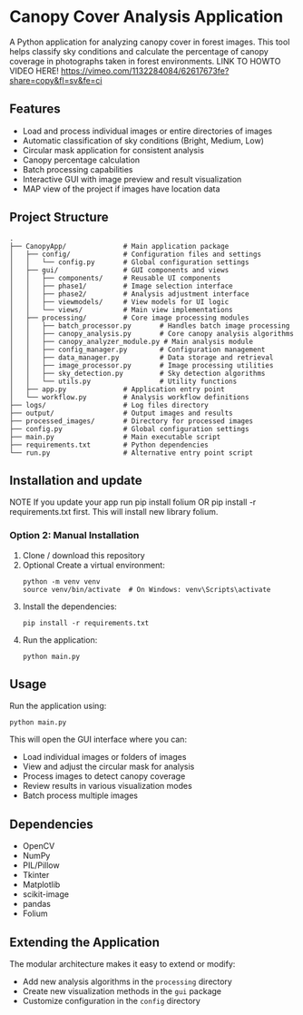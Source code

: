 # Canopy Cover Analysis Application

A Python application for analyzing canopy cover in forest images. This tool helps classify sky conditions and calculate the percentage of canopy coverage in photographs taken in forest environments. 
LINK TO HOWTO VIDEO HERE! 
https://vimeo.com/1132284084/62617673fe?share=copy&fl=sv&fe=ci


## Features

- Load and process individual images or entire directories of images
- Automatic classification of sky conditions (Bright, Medium, Low)
- Circular mask application for consistent analysis
- Canopy percentage calculation
- Batch processing capabilities
- Interactive GUI with image preview and result visualization
- MAP view of the project if images have location data

## Project Structure

```
.
├── CanopyApp/              # Main application package
│   ├── config/             # Configuration files and settings
│   │   └── config.py       # Global configuration settings
│   ├── gui/                # GUI components and views
│   │   ├── components/     # Reusable UI components
│   │   ├── phase1/         # Image selection interface
│   │   ├── phase2/         # Analysis adjustment interface
│   │   ├── viewmodels/     # View models for UI logic
│   │   └── views/          # Main view implementations
│   ├── processing/         # Core image processing modules
│   │   ├── batch_processor.py       # Handles batch image processing
│   │   ├── canopy_analysis.py       # Core canopy analysis algorithms
│   │   ├── canopy_analyzer_module.py # Main analysis module
│   │   ├── config_manager.py        # Configuration management
│   │   ├── data_manager.py          # Data storage and retrieval
│   │   ├── image_processor.py       # Image processing utilities
│   │   ├── sky_detection.py         # Sky detection algorithms
│   │   └── utils.py                 # Utility functions
│   ├── app.py              # Application entry point
│   └── workflow.py         # Analysis workflow definitions
├── logs/                   # Log files directory
├── output/                 # Output images and results
├── processed_images/       # Directory for processed images
├── config.py               # Global configuration settings
├── main.py                 # Main executable script
├── requirements.txt        # Python dependencies
└── run.py                  # Alternative entry point script
```

## Installation and update
NOTE
If you update your app
run pip install folium 
OR
pip install -r requirements.txt first. This will install new library folium.

### Option 2: Manual Installation

1. Clone / download this repository
2. Optional Create a virtual environment:
   ```
   python -m venv venv
   source venv/bin/activate  # On Windows: venv\Scripts\activate
   ```
3. Install the dependencies:
   ```
   pip install -r requirements.txt
   ```
4. Run the application:
   ```
   python main.py
   ```

## Usage

Run the application using:

```
python main.py
```

This will open the GUI interface where you can:
- Load individual images or folders of images
- View and adjust the circular mask for analysis
- Process images to detect canopy coverage
- Review results in various visualization modes
- Batch process multiple images

## Dependencies

- OpenCV
- NumPy
- PIL/Pillow
- Tkinter
- Matplotlib
- scikit-image
- pandas
- Folium

## Extending the Application

The modular architecture makes it easy to extend or modify:

- Add new analysis algorithms in the `processing` directory
- Create new visualization methods in the `gui` package
- Customize configuration in the `config` directory 
